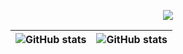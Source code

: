 <!-- This is lix19937 github profile !  not native markdown              -->  
<!-- Image Processing, OCR, NVIDIA HPC, NN Deploy                        -->  

<!-- Hex code # (eg. RRGGBB, F724A9, default: 36BCF7)  RGB order ref https://github.com/DenverCoder1/readme-typing-svg?utm_source=ld246.com -->  

<p align="center">
  <!-- Typing SVG by DenverCoder1 - https://github.com/DenverCoder1/readme-typing-svg -->
  <a href="https://github.com/lix19937">
    <img src="https://readme-typing-svg.demolab.com/?lines=I%20am%20lix19937(hblijinwen@126.com),%20pay%20tribute%20to%20mt19937;Image%20processing,%20and%20NN%20deploy%20engineer;Keep%20learning%20new%20things,%20writing%20clean%20code!&font=Fira%20Code&center=true&width=880&height=50&color=307fff&vCenter=true&pause=1200&size=25" /></a>
</p>

|![GitHub stats](https://github-readme-stats.vercel.app/api?username=lix19937&show_icons=true&count_private=true&hide_border=true) |![GitHub stats](https://github-readme-stats.vercel.app/api/top-langs/?username=lix19937&layout=compact&hide_border=true)|   
|---|---|   


<!--
[![Top Langs](https://github-readme-stats.vercel.app/api/top-langs/?username=lix19937)](https://github.com/anuraghazra/github-readme-stats)   
![activity-graph](https://github-readme-activity-graph.cyclic.app/graph?username=lix19937)    
![Visitor Count](https://profile-counter.glitch.me/lix19937/count.svg)   
-->  

<!-- http://www.30daydo.com/article/44566 -->
<!-- kepp humility -->
<!-- 20200808  by lix19937 @shanghai  & 19880804 & 19900210 & 19880719  -->   

<!-- ref https://blog.csdn.net/Ricardo1998/article/details/129232362 -->   
<!--     https://developer.aliyun.com/article/1051415 -->    
<!-- thanks https://raw.hellogithub.com/hosts -->    
